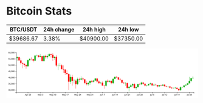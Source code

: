 # Bitcoin Stats

BTC/USDT|24h change|24h high|24h low|
|---|---|---|---|
|$39686.67|3.38%|$40900.00|$37350.00|

<img src="./chart.svg">

